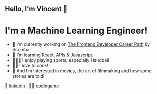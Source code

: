 ## Hello, I'm Vincent 👋
# I'm a Machine Learning Engineer!

- 🔭 I’m currently working on [The Frontend Developer Career Path](https://scrimba.com/learn/frontend) by Scrimba
- 🌱 I’m learning React, APIs & Javascript.
- 🤾🏻‍♀️ I enjoy playing sports, especially Handball
- 👨‍🍳 I love to cook!
- 👀 And I’m interested in movies, the art of filmmaking and how some stories are told!

👔 [linkedin][linkedin] | 👨‍💻 [codingame][Codingame]


[linkedin]: https://www.linkedin.com/in/vincent-danchaud-499a36207/
[codingame]: https://www.codingame.com/profile/cc89f98f9ae9f32329ee23e1910f0cb19743464
